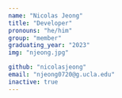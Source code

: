 ```yaml
---
name: "Nicolas Jeong"
title: "Developer"
pronouns: "he/him"
group: "member"
graduating_year: "2023"
img: "njeong.jpg"

github: "nicolasjeong"
email: "njeong0720@g.ucla.edu"
inactive: true
---
```

